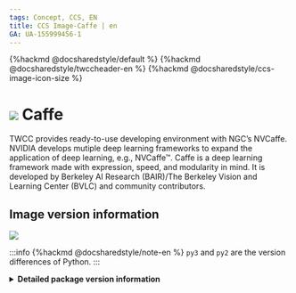 ```yaml
---
tags: Concept, CCS, EN
title: CCS Image-Caffe | en
GA: UA-155999456-1
---
```


{%hackmd @docsharedstyle/default %}
{%hackmd @docsharedstyle/twccheader-en %}
{%hackmd @docsharedstyle/ccs-image-icon-size %}

# <img class="ccsimgicon" src="https://cos.twcc.ai/SYS-MANUAL/uploads/upload_6b3382d3255e279896320ff106a1565d.png">  Caffe


TWCC provides ready-to-use developing environment with NGC’s NVCaffe. NVIDIA develops mutiple deep learning frameworks to expand the application of deep learning, e.g., NVCaffe™. Caffe is a deep learning framework made with expression, speed, and modularity in mind. It is developed by Berkeley AI Research (BAIR)/The Berkeley Vision and Learning Center (BVLC) and community contributors.


## <i class="fa fa-sticky-note" aria-hidden="true"></i> <span class="ccsimglist">Image version information</span> 


![](https://cos.twcc.ai/SYS-MANUAL/uploads/upload_7a821571c91c3f51f68b94204c150155.png)



:::info
{%hackmd @docsharedstyle/note-en %}
`py3` and `py2` are the version differences of Python.
:::

<details class="docspoiler">

<summary><b>Detailed package version information</b></summary>

- [caffe-20.02-py3](https://docs.nvidia.com/deeplearning/frameworks/caffe-release-notes/rel_20-02.html#rel_20-02)
- [caffe-19.11-py3](https://docs.nvidia.com/deeplearning/frameworks/caffe-release-notes/rel_19-11.html#rel_19-11)
- [caffe-19.08-py2](https://docs.nvidia.com/deeplearning/frameworks/caffe-release-notes/rel_19-08.html#rel_19-08)
- [caffe-19.02-py2-v1](https://docs.nvidia.com/deeplearning/frameworks/caffe-release-notes/rel_19-02.html#rel_19-02)
- [caffe-18.12-py2-v1](https://docs.nvidia.com/deeplearning/frameworks/caffe-release-notes/rel_18.12.html#rel_18.12)
- [caffe-18.10-py2-v1](https://docs.nvidia.com/deeplearning/frameworks/caffe-release-notes/rel_18.10.html#rel_18.10)
- [caffe-18.08-py2-v1](https://docs.nvidia.com/deeplearning/frameworks/caffe-release-notes/rel_18.08.html#rel_18.08)

</details>

